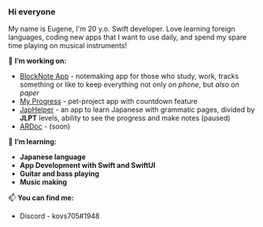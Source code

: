 ### Hi everyone

My name is Eugene, I'm 20 y.o. Swift developer. Love learning foreign languages, coding new apps that I want to use daily, and spend my spare time playing on musical instruments!

🔭 **I’m working on:**
 - [BlockNote App](https://github.com/kovs705/BlockNote-app) - notemaking app for those who study, work, tracks something or like to keep everything not only _on phone_, but _also on paper_
 - [My Progress](https://github.com/kovs705/My-progress) - pet-project app with countdown feature
 - [JapHelper](https://github.com/kovs705/JapHelper) - an app to learn Japanese with grammatic pages, divided by **JLPT** levels, ability to see the progress and make notes (paused)
 - [ARDoc](https://github.com/kovs705/ARdoc) - (soon)


🌱 **I’m learning:**
- **Japanese language**
- **App Development with Swift and SwiftUI**
- **Guitar and bass playing**
- **Music making**

📫 **You can find me:**
 - Discord - kovs705#1948
